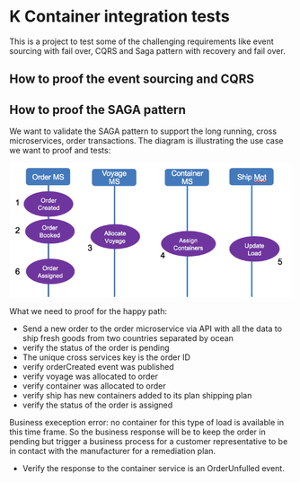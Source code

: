 # K Container integration tests
This is a project to test some of the challenging requirements like event sourcing with fail over, CQRS and Saga pattern with recovery and fail over.

## How to proof the event sourcing and CQRS


## How to proof the SAGA pattern
We want to validate the SAGA pattern to support the long running, cross microservices, order transactions. The diagram is illustrating the use case we want to proof and tests:

![](docs/saga-ctx.png)

What we need to proof for the happy path:
* Send a new order to the order microservice via API with all the data to ship fresh goods from two countries separated by ocean
* verify the status of the order is pending
* The unique cross services key is the order ID
* verify orderCreated event was published
* verify voyage was allocated to order
* verify container was allocated to order
* verify ship has new containers added to its plan shipping plan 
* verify the status of the order is assigned

Business exeception error: no container for this type of load is available in this time frame. So the business response will be to keep the order in pending but trigger a business process for a customer representative to be in contact with the manufacturer for a remediation plan. 

* Verify the response to the container service is an OrderUnfulled event.
